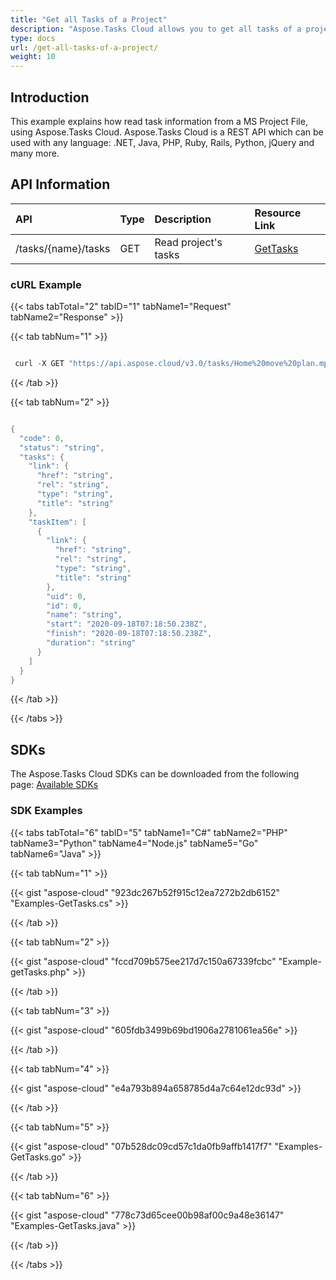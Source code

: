 ```yaml
---
title: "Get all Tasks of a Project"
description: "Aspose.Tasks Cloud allows you to get all tasks of a project in MPP, MPT and XML. Moreover, our REST API can be used with nearly all languages like .NET, Node.JS, Python, PHP, Go, Java and many more."
type: docs
url: /get-all-tasks-of-a-project/
weight: 10
---
```


## **Introduction**
This example explains how read task information from a MS Project File, using Aspose.Tasks Cloud. Aspose.Tasks Cloud is a REST API which can be used with any language: .NET, Java, PHP, Ruby, Rails, Python, jQuery and many more.
## **API Information**

|**API**|**Type**|**Description**|**Resource Link**|
| :- | :- | :- | :- |
|/tasks/{name}/tasks|GET|Read project's tasks|[GetTasks](https://apireference.aspose.cloud/tasks/#/TasksTask/GetTasks)|
### **cURL Example**
{{< tabs tabTotal="2" tabID="1" tabName1="Request" tabName2="Response" >}}

{{< tab tabNum="1" >}}

```java

 curl -X GET "https://api.aspose.cloud/v3.0/tasks/Home%20move%20plan.mpp/tasks" -H "accept: application/json"

```

{{< /tab >}}

{{< tab tabNum="2" >}}

```java

{
  "code": 0,
  "status": "string",
  "tasks": {
    "link": {
      "href": "string",
      "rel": "string",
      "type": "string",
      "title": "string"
    },
    "taskItem": [
      {
        "link": {
          "href": "string",
          "rel": "string",
          "type": "string",
          "title": "string"
        },
        "uid": 0,
        "id": 0,
        "name": "string",
        "start": "2020-09-18T07:18:50.238Z",
        "finish": "2020-09-18T07:18:50.238Z",
        "duration": "string"
      }
    ]
  }
}

```

{{< /tab >}}

{{< /tabs >}}
## **SDKs**
The Aspose.Tasks Cloud SDKs can be downloaded from the following page: [Available SDKs](/tasks/available-sdks/)
### **SDK Examples**
{{< tabs tabTotal="6" tabID="5" tabName1="C#" tabName2="PHP" tabName3="Python" tabName4="Node.js" tabName5="Go" tabName6="Java" >}}

{{< tab tabNum="1" >}}

{{< gist "aspose-cloud" "923dc267b52f915c12ea7272b2db6152" "Examples-GetTasks.cs" >}}

{{< /tab >}}

{{< tab tabNum="2" >}}

{{< gist "aspose-cloud" "fccd709b575ee217d7c150a67339fcbc" "Example-getTasks.php" >}}

{{< /tab >}}

{{< tab tabNum="3" >}}

{{< gist "aspose-cloud" "605fdb3499b69bd1906a2781061ea56e" >}}

{{< /tab >}}

{{< tab tabNum="4" >}}

{{< gist "aspose-cloud" "e4a793b894a658785d4a7c64e12dc93d" >}}

{{< /tab >}}

{{< tab tabNum="5" >}}

{{< gist "aspose-cloud" "07b528dc09cd57c1da0fb9affb1417f7" "Examples-GetTasks.go" >}}

{{< /tab >}}

{{< tab tabNum="6" >}}

{{< gist "aspose-cloud" "778c73d65cee00b98af00c9a48e36147" "Examples-GetTasks.java" >}}

{{< /tab >}}

{{< /tabs >}}
